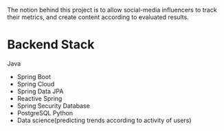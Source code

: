 The notion behind this project is to allow social-media influencers to track their metrics, and create content according to evaluated results.

# Backend Stack

Java
 - Spring Boot
 - Spring Cloud
 - Spring Data JPA
 - Reactive Spring
 - Spring Security
Database
  - PostgreSQL
Python
  - Data science(predicting trends according to activity of users)
